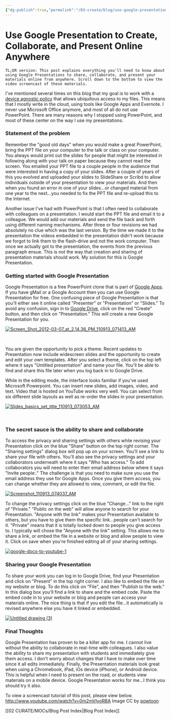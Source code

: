 ```yaml
---
{"dg-publish":true,"permalink":"/03-create/blog/use-google-presentation-to-create-collaborate-and-present-online-anywhere/","title":"Use Google Presentation to Create, Collaborate, and Present Online...Anywhere","tags":["gafe","google-apps","google-presentation"]}
---
```


# Use Google Presentation to Create, Collaborate, and Present Online Anywhere

```
TL;DR version: This post explains everything you'll need to know about using Google Presentations to share, collaborate, and present your materials online from anywhere. Scroll down to the bottom to view the video screencast of these materials.
```

I've mentioned several times on this blog that my goal is to work with a [device agnostic policy](http://wiobyrne.com/a-device-agnostic-policy-that-allows-for-ubiquitous-access-to-my-content/) that allows ubiquitous access to my files. This means that I mostly write in the cloud, using tools like Google Apps and Evernote. I never use Microsoft Office anymore, and most of all do not use PowerPoint. There are many reasons why I stopped using PowerPoint, and most of these center on the way I use my presentations.

### Statement of the problem

Remember the "good old days" when you would make a great PowerPoint, bring the PPT file on your computer to the talk or class on your computer. You always would print out the slides for people that might be interested in following along with your talk on paper because they cannot read the screen. You emailed your PPT file to a couple people in the audience that were interested in having a copy of your slides. After a couple of years of this you evolved and uploaded your slides to SlideShare or Scribd to allow individuals outside of your presentation to view your materials. And then when you found an error in one of your slides...or changed material from one year to the next...you needed to fix the PPT file and re-upload this to the Internet.

Another issue I've had with PowerPoint is that I often need to collaborate with colleagues on a presentation. I would start the PPT file and email it to a colleague. We would add our materials and send the file back and forth using different naming mechanisms. After three or four revisions we had absolutely no clue which was the last version. By the time we made it to the presentation the videos embedded in the presentation didn't work because we forgot to link them to the flash-drive and not the work computer. Then once we actually got to the presentation, the events from the previous paragraph ensue. This is not the way that creation and sharing of presentation materials should work. My solution for this is Google Presentation.

### Getting started with Google Presentation

Google Presentation is a free PowerPoint clone that is part of [Google Apps](http://www.google.com/drive/apps.html). If you have gMail or a Google Account then you can use Google Presentation for free. One confusing piece of Google Presentation is that you'll either see it online called "Presenter" or "Presentation" or "Slides." To avoid any confusion, sign in to [Google Drive](https://drive.google.com/), click on the red "Create" button, and then click on "Presentation." This will create a new Google Presentation for you.

[![Screen_Shot_2012-03-07_at_2.14.36_PM_110913_071413_AM](images/Screen_Shot_2012-03-07_at_2.14.36_PM_110913_071413_AM-300x114.jpg)](http://wiobyrne.com/wp-content/uploads/2013/11/Screen_Shot_2012-03-07_at_2.14.36_PM_110913_071413_AM.jpg)

 

You are given the opportunity to pick a theme. Recent updates to Presentation now include widescreen slides and the opportunity to create and edit your own templates. After you select a theme, click on the top left where it says "Untitled presentation" and name your file. You'll be able to find and share this file later when you log back in to Google Drive.

While in the editing mode, the interface looks familiar if you've used Microsoft Powerpoint. You can insert new slides, add images, video, and text. Video that is hosted on YouTube works very well. You can select from six different slide layouts as well as re-order the slides in your presentation.

[![Slides_basics_set_title_110913_073053_AM](images/Slides_basics_set_title_110913_073053_AM-300x229.jpg)](http://wiobyrne.com/wp-content/uploads/2013/11/Slides_basics_set_title_110913_073053_AM.jpg)

 

### The secret sauce is the ability to share and collaborate

To access the privacy and sharing settings with others while revising your Presentation click on the blue "Share" button on the top right corner. The "Sharing settings" dialog box will pop up on your screen. You'll see a link to share your file with others. You'll also see the privacy settings and your collaborators underneath where it says "Who has access." To add collaborators you will need to enter their email address below where it says "Invite people:." The challenge is that you need to make sure you use the email address they use for Google Apps. Once you give them access, you can change whether they are allowed to view, comment, or edit the file.

[![Screenshot_110913_074037_AM](images/Screenshot_110913_074037_AM-287x300.jpg)](http://wiobyrne.com/wp-content/uploads/2013/11/Screenshot_110913_074037_AM.jpg)

To change the privacy settings click on the blue "Change..." link to the right of "Private." "Public on the web" will allow anyone to search for your Presentation. "Anyone with the link" makes your Presentation available to others, but you have to give them the specific link...people can't search for it. "Private" means that it is totally locked down to people you give access to. I typically will chose the "Anyone with the link" setting. This allows me to share a link, or embed the file in a website or blog and allow people to view it. Click on save when you're finished editing all of your sharing settings.

[![google-docs-to-youtube-1](images/google-docs-to-youtube-1-300x215.gif)](http://wiobyrne.com/wp-content/uploads/2013/11/google-docs-to-youtube-1.gif)

### Sharing your Google Presentation

To share your work you can log in to Google Drive, find your Presentation and click on "Present" in the top right corner. I also like to embed the file on my website or blog. To do this click on "File", and then "Publish to the web." In this dialog box you'll find a link to share and the embed code. Paste the embed code in to your website or blog and people can access your materials online. The nice thing is that if you edit the file...it automatically is revised anywhere else you have it linked or embedded.

[![Untitled drawing (3)](images/Untitled-drawing-3-286x300.jpg)](http://wiobyrne.com/wp-content/uploads/2013/11/Untitled-drawing-3.jpg)

### Final Thoughts

Google Presentation has proven to be a killer app for me. I cannot live without the ability to collaborate in real-time with colleagues. I also value the ability to share my presentation with students and immediately give them access. I don't worry about changes that I have to make over time since it all edits immediately. Finally, the Presentation materials look great when using a Chromebook, iPad, iOs device (iPhone), or Android device. This is helpful when I need to present on the road, or students view materials on a mobile device. Google Presentation works for me...I think you should try it also.

To view a screencast tutorial of this post, please view below. http://www.youtube.com/watch?v=0m2mVIyoRBA Image CC by [powtoon](http://powtoon-blog.s3.amazonaws.com/uploads/2013/02/Untitled-presentation-Google-Drive-2013-02-03-11-53-32.jpg)

[[02 CURATE/MOCs/Blog Post Index\|Blog Post Index]]